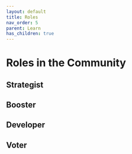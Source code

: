 ```yaml
---
layout: default
title: Roles
nav_order: 5
parent: Learn
has_children: true
---
```


# Roles in the Community



## Strategist




## Booster



## Developer



## Voter




